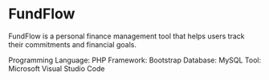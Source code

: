 # FundFlow

FundFlow is a personal finance management tool that helps users track their commitments and financial goals.

Programming Language: PHP
Framework: Bootstrap
Database: MySQL
Tool: Microsoft Visual Studio Code
